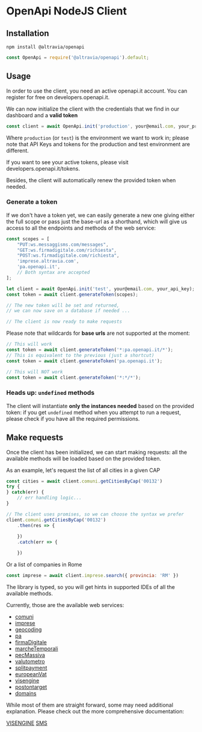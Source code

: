 # OpenApi NodeJS Client

## Installation

```
npm install @altravia/openapi
```

```js
const OpenApi = require('@altravia/openapi').default;
```

## Usage
In order to use the client, you need an active openapi.it account. You can register for free on developers.openapi.it.

We can now initialize the client with the credentials that we find in our dashboard and a **valid token**
```js
const client = await OpenApi.init('production', your@email.com, your_production_api_key, your_token);
```
Where `production` (or `test`) is the environment we want to work in; please note that API Keys and tokens for the production and test environment are different.

If you want to see your active tokens, please visit developers.openapi.it/tokens.

Besides, the client will automatically renew the provided token when needed.

### Generate a token
If we don't have a token yet, we can easily generate a new one giving either  the full scope or pass just the base-url as a shorthand, which will give us access to all the endpoints and methods of the web service:
```js
const scopes = [
    "PUT:ws.messaggisms.com/messages",
    "GET:ws.firmadigitale.com/richiesta",
    "POST:ws.firmadigitale.com/richiesta",
    'imprese.altravia.com',
    'pa.openapi.it',
    // Both syntax are accepted
];

let client = await OpenApi.init('test', your@email.com, your_api_key);
const token = await client.generateToken(scopes);

// The new token will be set and returned, 
// we can now save on a database if needed ...

// The client is now ready to make requests
```
Please note that wildcards for **base urls** are not supported at the moment:
```js
// This will work
const token = await client.generateToken('*:pa.openapi.it/*');
// This is equivalent to the previous (just a shortcut)
const token = await client.generateToken('pa.openapi.it');

// This will NOT work
const token = await client.generateToken('*:*/*');
```
### Heads up: `undefined` methods
The client will instantiate **only the instances needed** based on the provided token: if you get `undefined` method when you attempt to run a request, please check if you have all the required permissions.

## Make requests
Once the client has been initialized, we can start making requests: all the available methods will be loaded based on the provided token.

As an example, let's request the list of all cities in a given CAP

```js
const cities = await client.comuni.getCitiesByCap('00132')
try {
} catch(err) {
    // err handling logic...
}

// The client uses promises, so we can choose the syntax we prefer
client.comuni.getCitiesByCap('00132')
    .then(res => {
        
    })
    .catch(err => {

    })
```

Or a list of companies in Rome

```js
const imprese = await client.imprese.search({ provincia: 'RM' })
```

The library is typed, so you will get hints in supported IDEs of all the available methods.

Currently, those are the available web services:
* [comuni](https://developers.openapi.it/services/comuni)
* [imprese](https://developers.openapi.it/services/imprese)
* [geocoding](https://developers.openapi.it/services/geocoding)
* [pa](https://developers.openapi.it/services/pa)
* [firmaDigitale](https://developers.openapi.it/services/firmadigitale)
* [marcheTemporali](https://developers.openapi.it/services/marchetemporali)
* [pecMassiva](https://developers.openapi.it/services/pecmassiva)
* [valutometro](https://developers.openapi.it/services/valutometro)
* [splitpayment](https://developers.openapi.it/services/splitpayment)
* [europeanVat](https://developers.openapi.it/services/europeanvat)
* [visengine](https://developers.openapi.it/services/visengine)
* [postontarget](https://developers.openapi.it/services/postontarget)
* [domains](https://developers.openapi.it/services/domains)

While most of them are straight forward, some may need additional explanation. Please check out the more comprehensive documentation:

[VISENGINE](/docs/visengine.md)
[SMS](/docs/sms.md)
